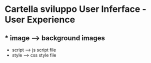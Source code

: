 # Cartella sviluppo User Inferface - User Experience 

## * image --> background images 
* script --> js script file 
* style --> css style file